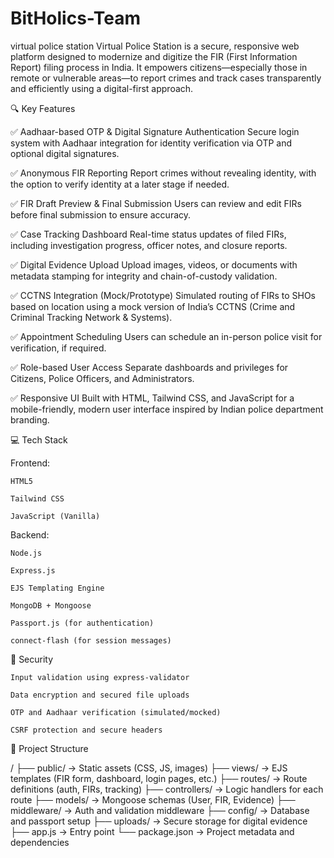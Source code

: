 # BitHolics-Team
virtual police station
Virtual Police Station is a secure, responsive web platform designed to modernize and digitize the FIR (First Information Report) filing process in India. It empowers citizens—especially those in remote or vulnerable areas—to report crimes and track cases transparently and efficiently using a digital-first approach.

🔍 Key Features

✅ Aadhaar-based OTP & Digital Signature Authentication
Secure login system with Aadhaar integration for identity verification via OTP and optional digital signatures.

✅ Anonymous FIR Reporting
Report crimes without revealing identity, with the option to verify identity at a later stage if needed.

✅ FIR Draft Preview & Final Submission
Users can review and edit FIRs before final submission to ensure accuracy.

✅ Case Tracking Dashboard
Real-time status updates of filed FIRs, including investigation progress, officer notes, and closure reports.

✅ Digital Evidence Upload
Upload images, videos, or documents with metadata stamping for integrity and chain-of-custody validation.

✅ CCTNS Integration (Mock/Prototype)
Simulated routing of FIRs to SHOs based on location using a mock version of India’s CCTNS (Crime and Criminal Tracking Network & Systems).

✅ Appointment Scheduling
Users can schedule an in-person police visit for verification, if required.

✅ Role-based User Access
Separate dashboards and privileges for Citizens, Police Officers, and Administrators.

✅ Responsive UI
Built with HTML, Tailwind CSS, and JavaScript for a mobile-friendly, modern user interface inspired by Indian police department branding.

💻 Tech Stack

Frontend:

    HTML5

    Tailwind CSS

    JavaScript (Vanilla)

Backend:

    Node.js

    Express.js

    EJS Templating Engine

    MongoDB + Mongoose

    Passport.js (for authentication)

    connect-flash (for session messages)

🔐 Security

    Input validation using express-validator

    Data encryption and secured file uploads

    OTP and Aadhaar verification (simulated/mocked)

    CSRF protection and secure headers

📁 Project Structure

/ ├── public/ → Static assets (CSS, JS, images)
├── views/ → EJS templates (FIR form, dashboard, login pages, etc.)
├── routes/ → Route definitions (auth, FIRs, tracking)
├── controllers/ → Logic handlers for each route
├── models/ → Mongoose schemas (User, FIR, Evidence)
├── middleware/ → Auth and validation middleware
├── config/ → Database and passport setup
├── uploads/ → Secure storage for digital evidence
├── app.js → Entry point
└── package.json → Project metadata and dependencies
